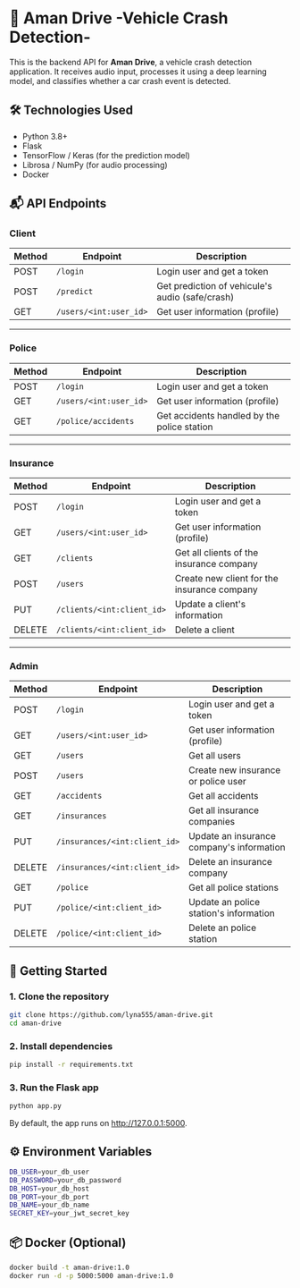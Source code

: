 # 🚗 Aman Drive -Vehicle Crash Detection-

This is the backend API for **Aman Drive**, a vehicle crash detection application. It receives audio input, processes it using a deep learning model, and classifies whether a car crash event is detected.

## 🛠️ Technologies Used

- Python 3.8+
- Flask
- TensorFlow / Keras (for the prediction model)
- Librosa / NumPy (for audio processing)
- Docker

## 📬 API Endpoints

### Client

| Method | Endpoint       | Description                |
|--------|---------------|----------------------------|
| POST   | `/login`      | Login user and get a token  |
| POST   | `/predict`    | Get prediction of vehicule's audio (safe/crash) |
| GET    | `/users/<int:user_id>` | Get user information (profile) |

---

### Police

| Method | Endpoint       | Description                |
|--------|---------------|----------------------------|
| POST   | `/login`      | Login user and get a token  |
| GET    | `/users/<int:user_id>` | Get user information (profile) |
| GET    | `/police/accidents`  | Get accidents handled by the police station |

---

### Insurance

| Method | Endpoint       | Description                |
|--------|---------------|----------------------------|
| POST   | `/login`      | Login user and get a token  |
| GET    | `/users/<int:user_id>` | Get user information (profile) |
| GET    | `/clients`  | Get all clients of the insurance company |
| POST   | `/users`  | Create new client for the insurance company |
| PUT    | `/clients/<int:client_id>`  | Update a client's information |
| DELETE | `/clients/<int:client_id>`  | Delete a client |

---

### Admin

| Method | Endpoint       | Description                |
|--------|---------------|----------------------------|
| POST   | `/login`      | Login user and get a token  |
| GET    | `/users/<int:user_id>` | Get user information (profile) |
| GET    | `/users` | Get all users |
| POST   | `/users` | Create new insurance or police user |
| GET    | `/accidents` | Get all accidents |
| GET    | `/insurances`  | Get all insurance companies |
| PUT    | `/insurances/<int:client_id>`  | Update an insurance company's information |
| DELETE | `/insurances/<int:client_id>`  | Delete an insurance company |
| GET    | `/police`  | Get all police stations |
| PUT    | `/police/<int:client_id>`  | Update an police station's information |
| DELETE | `/police/<int:client_id>`  | Delete an police station |

## 🚀 Getting Started

### 1. Clone the repository

```bash
git clone https://github.com/lyna555/aman-drive.git
cd aman-drive
```

### 2. Install dependencies

```bash
pip install -r requirements.txt
```

### 3. Run the Flask app

```bash
python app.py
```
By default, the app runs on http://127.0.0.1:5000.

## ⚙️ Environment Variables
```bash
DB_USER=your_db_user
DB_PASSWORD=your_db_password
DB_HOST=your_db_host
DB_PORT=your_db_port
DB_NAME=your_db_name
SECRET_KEY=your_jwt_secret_key
```

## 📦 Docker (Optional)
```bash
docker build -t aman-drive:1.0
docker run -d -p 5000:5000 aman-drive:1.0
```



